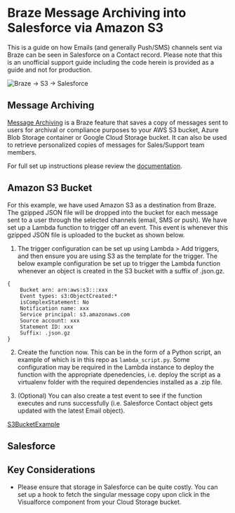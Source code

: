 # Braze Message Archiving into Salesforce via Amazon S3

This is a guide on how Emails (and generally Push/SMS) channels sent via Braze can be seen in Salesforce on a Contact record. Please note that this is an unofficial support guide including the code herein is provided as a guide and not for production.

![Braze -> S3 -> Salesforce](https://braze-images.com/appboy/communication/assets/image_assets/images/67292b90b4326e006374015f/original.png?1730751376)

## Message Archiving
[Message Archiving](https://www.braze.com/docs/user_guide/data_and_analytics/export_braze_data/message_archiving) is a Braze feature that saves a copy of messages sent to users for archival or compliance purposes to your AWS S3 bucket, Azure Blob Storage container or Google Cloud Storage bucket. It can also be used to retrieve personalized copies of messages for Sales/Support team members.

For full set up instructions please review the [documentation](https://www.braze.com/docs/user_guide/data_and_analytics/export_braze_data/message_archiving/#how-it-works).

## Amazon S3 Bucket
For this example, we have used Amazon S3 as a destination from Braze. The gzipped JSON file will be dropped into the bucket for each message sent to a user through the selected channels (email, SMS or push). We have set up a Lambda function to trigger off an event. This event is whenever this gzipped JSON file is uploaded to the bucket as shown below.

1. The trigger configuration can be set up using Lambda > Add triggers, and then ensure you are using S3 as the template for the trigger. The below example configuration be set up to trigger the Lambda function whenever an object is created in the S3 bucket with a suffix of .json.gz.

```
{
    Bucket arn: arn:aws:s3:::xxx
    Event types: s3:ObjectCreated:*
    isComplexStatement: No
    Notification name: xxx
    Service principal: s3.amazonaws.com
    Source account: xxx
    Statement ID: xxx
    Suffix: .json.gz        
}
```

2. Create the function now. This can be in the form of a Python script, an example of which is in this repo as ```lambda_script.py```. Some configuration may be required in the Lambda instance to deploy the function with the appropriate dpenedencies, i.e. deploy the script as a virtualenv folder with the required dependencies installed as a .zip file. 

3. (Optional) You can also create a test event to see if the function executes and runs successfully (i.e. Salesforce Contact object gets updated with the latest Email object).

[S3BucketExample](https://braze-images.com/appboy/communication/assets/image_assets/images/6729330926f8e900706b25ef/original.png?1730753289)



## Salesforce


## Key Considerations
- Please ensure that storage in Salesforce can be quite costly. You can set up a hook to fetch the singular message copy upon click in the Visualforce component from your Cloud Storage bucket.